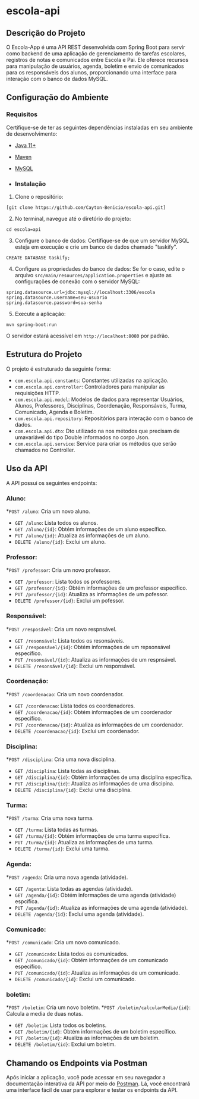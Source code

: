 # escola-api

## Descrição do Projeto
O Escola-App é uma API REST desenvolvida com Spring Boot para servir como backend de uma aplicação de gerenciamento de tarefas escolares, registros de notas e comunicados entre Escola e Pai. Ele oferece recursos para manipulação de usuários, agenda, boletim e envio de comunicados para os responsáveis dos alunos, proporcionando uma interface para interação com o banco de dados MySQL.

## Configuração do Ambiente

### Requisitos
Certifique-se de ter as seguintes dependências instaladas em seu ambiente de desenvolvimento:

* [Java 11+](https://www.oracle.com/br/java/technologies/javase/jdk11-archive-downloads.html)
* [Maven](https://maven.apache.org/download.cgi)
* [MySQL](https://dev.mysql.com/downloads/installer/)

* ### Instalação
1. Clone o repositório:
```
[git clone https://github.com/Cayton-Benicio/escola-api.git]
```
2. No terminal, navegue até o diretório do projeto:
```
cd escola=api
```
3. Configure o banco de dados:
Certifique-se de que um servidor MySQL esteja em execução e crie um banco de dados chamado "taskify".
```
CREATE DATABASE taskify;
```
4. Configure as propriedades do banco de dados:
Se for o caso, edite o arquivo `src/main/resources/application.properties` e ajuste as configurações de conexão com o servidor MySQL:
```
spring.datasource.url=jdbc:mysql://localhost:3306/escola
spring.datasource.username=seu-usuario
spring.datasource.password=sua-senha
```
5. Execute a aplicação:
```
mvn spring-boot:run
```
O servidor estará acessível em `http://localhost:8080` por padrão.

## Estrutura do Projeto
O projeto é estruturado da seguinte forma:
* `com.escola.api.constants`: Constantes utilizadas na aplicação.
* `com.escola.api.controller`: Controladores para manipular as requisições HTTP.
* `com.escola.api.model`: Modelos de dados para representar Usuários, Alunos, Professores, Disciplinas, Coordenação, Responsáveis, Turma, Comunicado, Agenda e Boletim.
* `com.escola.api.repository`: Repositórios para interação com o banco de dados.
* `com.escola.api.dto`: Dto utilizado na nos métodos que precisam de umavariável do tipo Double informados no corpo Json.
* `com.escola.api.service`: Service para criar os métodos que serão chamados no Controller.

## Uso da API
A API possui os seguintes endpoints:

### Aluno:
*`POST /aluno`: Cria um novo aluno.
* `GET /aluno`: Lista todos os alunos.
* `GET /aluno/{id}`: Obtém informações de um aluno específico.
* `PUT /aluno/{id}`: Atualiza as informações de um aluno.
* `DELETE /aluno/{id}`: Exclui um aluno.

### Professor:
*`POST /professor`: Cria um novo professor.
* `GET /professor`: Lista todos os professores.
* `GET /professor/{id}`: Obtém informações de um professor específico.
* `PUT /professor/{id}`: Atualiza as informações de um pofessor.
* `DELETE /professor/{id}`: Exclui um pofessor.

### Responsável:
*`POST /resposável`: Cria um novo respnsável.
* `GET /resonsável`: Lista todos os resonsáveis.
* `GET /responsável/{id}`: Obtém informações de um repsonsável específico.
* `PUT /resonsável/{id}`: Atualiza as informações de um respnsável.
* `DELETE /resonsável/{id}`: Exclui um responsável.

### Coordenação:
*`POST /coordenacao`: Cria um novo coordenador.
* `GET /coordenacao`: Lista todos os coordenadores.
* `GET /coordenacao/{id}`: Obtém informações de um coordenador específico.
* `PUT /coordenacao/{id}`: Atualiza as informações de um coordenador.
* `DELETE /coordenacao/{id}`: Exclui um coordenador.

### Disciplina:
*`POST /disciplina`: Cria uma nova disciplina.
* `GET /disciplina`: Lista todas as disciplinas.
* `GET /disciplina/{id}`: Obtém informações de uma disciplina específica.
* `PUT /disciplina/{id}`: Atualiza as informações de uma discipina.
* `DELETE /disciplina/{id}`: Exclui uma disciplina.

### Turma:
*`POST /turma`: Cria uma nova turma.
* `GET /turma`: Lista todas as turmas.
* `GET /turma/{id}`: Obtém informações de uma turma específica.
* `PUT /turma/{id}`: Atualiza as informações de uma turma.
* `DELETE /turma/{id}`: Exclui uma turma.

### Agenda:
*`POST /agenda`: Cria uma nova agenda (atividade).
* `GET /agenta`: Lista todas as agendas (atividade).
* `GET /agenda/{id}`: Obtém informações de uma agenda (atividade) espcífica.
* `PUT /agenda/{id}`: Atualiza as informações de uma agenda (atividade).
* `DELETE /agenda/{id}`: Exclui uma agenda (atividade).

### Comunicado:
*`POST /comunicado`: Cria um novo comunicado.
* `GET /comunicado`: Lista todos os comunicados.
* `GET /comunicado/{id}`: Obtém informações de um comunicado específico.
* `PUT /comunicado/{id}`: Atualiza as informações de um comunicado.
* `DELETE /comunicado/{id}`: Exclui um comunicado.

### boletim:
*`POST /boletim`: Cria um novo boletim.
*`POST /boletim/calcularMedia/{id}`: Calcula a media de duas notas.
* `GET /boletim`: Lista todos os boletins.
* `GET /boletim/{id}`: Obtém informações de um boletim específico.
* `PUT /boletim/{id}`: Atualiza as informações de um boletim.
* `DELETE /boletim/{id}`: Exclui um boletim.

## Chamando os Endpoints via Postman
Após iniciar a aplicação, você pode acessar em seu navegador a documentação interativa da API por meio do [Postman](http://localhost:8080/swagger-ui.html). Lá, você encontrará uma interface fácil de usar para explorar e testar os endpoints da API.




